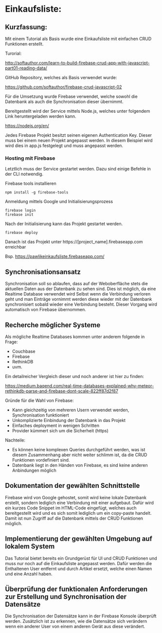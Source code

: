 # Einkaufsliste:

## Kurzfassung:

Mit einem Tutorial als Basis wurde eine Einkaufsliste mit einfachen CRUD Funktionen erstellt.

Turorial:

http://softauthor.com/learn-to-build-firebase-crud-app-with-javascript-part01-reading-data/

GitHub Repository, welches als Basis verwendet wurde: 

https://github.com/softauthor/firebase-crud-javascript-02


Für die Umsetzung wurde Firebase verwendet, welche sowohl die Datenbank als auch die Synchronisation dieser übernimmt.

Bereitgestellt wird der Service mittels Node.js, welches unter folgendem Link heruntergeladen werden kann.

https://nodejs.org/en/


Jedes Firebase Projekt besitzt seinen eigenen Authentication Key. Dieser muss bei einem neuen Projekt angepasst werden. In diesem Beispiel wird wird dies in app.js festgelegt und muss angepasst werden.

### Hosting mit Firebase
Letztlich muss der Service gestartet werden. Dazu sind einige Befehle in der CLI notwendig.

Firebase tools installieren

	npm install -g firebase-tools

Anmeldung mittels Google und Initialisierungsprozess 

	firebase login
	firebase init

Nach der Initialisierung kann das Projekt gestartet werden.

	firebase deploy
	
Danach ist das Projekt unter https://[project_name].firebaseapp.com erreichbar

Bsp. https://pawlikeinkaufsliste.firebaseapp.com/


## Synchronisationsansatz

Synchronisation soll so ablaufen, dass auf der Weboberfläche stets die aktuellen Daten aus der Datenbank zu sehen sind. 
Dies ist möglich, da eine Realtime Database verwendet wird
Selbst wenn die Verbindung verloren geht und man Einträge vornimmt werden diese wieder mit der Datenbank synchronisiert sobald wieder eine Verbindung besteht. Dieser Vorgang wird automatisch von Firebase übernommen.

## Recherche möglicher Systeme

Als mögliche Realtime Databases kommen unter anderem folgende in Frage:

+ Couchbase
+ Firebase
+ RethinkDB
+ uvm.

Ein detailreicher Vergleich dieser und noch anderer ist hier zu finden:

https://medium.baqend.com/real-time-databases-explained-why-meteor-rethinkdb-parse-and-firebase-dont-scale-822ff87d2f87

Gründe für die Wahl von Firebase:

+ Kann gleichzeitig von mehreren Usern verwendet werden, Synchronisation funktioniert
+ Unkomplizierte Einbindung der Datenbank in das Projekt
+ Einfaches deployment in wenigen Schritten
+ Provider kümmert sich um die Sicherheit (https)

Nachteile:

- Es können keine komplexen Queries durchgeführt werden, was ist diesem Zusammenhang aber nicht weiter schlimm ist, da die CRUD Funktionen vordefiniert sind.
- Datenbank liegt in den Händen von Firebase, es sind keine anderen Anbindungen möglich


## Dokumentation der gewählten Schnittstelle

Firebase wird von Google gehostet, somit wird keine lokale Datenbank erstellt, sondern lediglich eine Verbindung mit einer aufgebaut.
Dafür wird ein kurzes Code Snippet im HTML-Code eingefügt, welches auch bereitgestellt wird und es sich somit lediglich um ein copy-paste handelt.
Damit ist nun Zugriff auf die Datenbank mittels der CRUD Funktionen möglich.



## Implementierung der gewählten Umgebung auf lokalem System

Das Tutorial bietet bereits ein Grundgerüst für UI und CRUD Funktionen und muss nur noch auf die Einkaufsliste angepasst werden. Dafür werden die Enthaltenen User entfernt und durch Artikel ersetzt, welche einen Namen und eine Anzahl haben.


## Überprüfung der funktionalen Anforderungen zur Erstellung und Synchronisation der Datensätze

Die Synchronisation der Datensätze kann in der Firebase Konsole überprüft werden. 
Zusätzlich ist zu erkennen, wie die Datensätze sich verändern wenn ein anderer User von einem anderen Gerät aus diese verändert.







